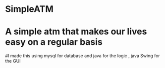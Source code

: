 # SimpleATM
# A simple atm that makes our lives easy on a regular basis
#I made this using mysql for database and java for the logic , java Swing for the GUI
